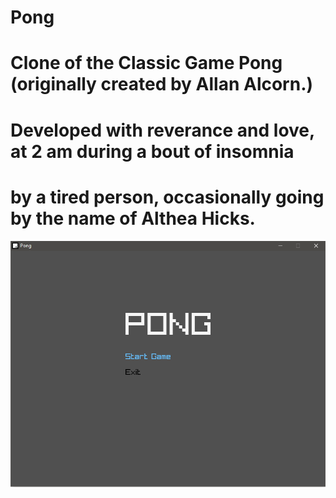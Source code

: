 # Pong

# Clone of the Classic Game Pong (originally created by Allan Alcorn.)
# Developed with reverance and love, at 2 am during a bout of insomnia
# by a tired person, occasionally going by the name of Althea Hicks.

![Start Menu](./images/screenshot_1.PNG)
